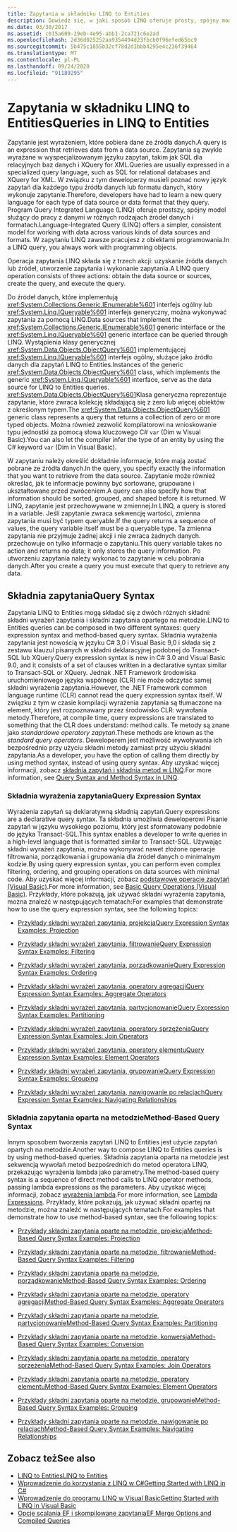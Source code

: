```yaml
---
title: Zapytania w składniku LINQ to Entities
description: Dowiedz się, w jaki sposób LINQ oferuje prosty, spójny model służący do pracy z danymi w różnych rodzajach źródeł danych i formatach przy użyciu obiektów programistycznych.
ms.date: 03/30/2017
ms.assetid: c015a609-29eb-4e95-abb1-2ca721c6e2ad
ms.openlocfilehash: 2d36d025252aa9354494d23fbcb0f96efed65bc9
ms.sourcegitcommit: 5b475c1855b32cf78d2d1bbb4295e4c236f39464
ms.translationtype: MT
ms.contentlocale: pl-PL
ms.lasthandoff: 09/24/2020
ms.locfileid: "91189295"
---
```

# <a name="queries-in-linq-to-entities"></a><span data-ttu-id="be8cf-103">Zapytania w składniku LINQ to Entities</span><span class="sxs-lookup"><span data-stu-id="be8cf-103">Queries in LINQ to Entities</span></span>

<span data-ttu-id="be8cf-104">Zapytanie jest wyrażeniem, które pobiera dane ze źródła danych.</span><span class="sxs-lookup"><span data-stu-id="be8cf-104">A query is an expression that retrieves data from a data source.</span></span> <span data-ttu-id="be8cf-105">Zapytania są zwykle wyrażane w wyspecjalizowanym języku zapytań, takim jak SQL dla relacyjnych baz danych i XQuery for XML.</span><span class="sxs-lookup"><span data-stu-id="be8cf-105">Queries are usually expressed in a specialized query language, such as SQL for relational databases and XQuery for XML.</span></span> <span data-ttu-id="be8cf-106">W związku z tym deweloperzy musieli poznać nowy język zapytań dla każdego typu źródła danych lub formatu danych, który wykonuje zapytanie.</span><span class="sxs-lookup"><span data-stu-id="be8cf-106">Therefore, developers have had to learn a new query language for each type of data source or data format that they query.</span></span> <span data-ttu-id="be8cf-107">Program Query Integrated Language (LINQ) oferuje prostszy, spójny model służący do pracy z danymi w różnych rodzajach źródeł danych i formatach.</span><span class="sxs-lookup"><span data-stu-id="be8cf-107">Language-Integrated Query (LINQ) offers a simpler, consistent model for working with data across various kinds of data sources and formats.</span></span> <span data-ttu-id="be8cf-108">W zapytaniu LINQ zawsze pracujesz z obiektami programowania.</span><span class="sxs-lookup"><span data-stu-id="be8cf-108">In a LINQ query, you always work with programming objects.</span></span>  
  
 <span data-ttu-id="be8cf-109">Operacja zapytania LINQ składa się z trzech akcji: uzyskanie źródła danych lub źródeł, utworzenie zapytania i wykonanie zapytania.</span><span class="sxs-lookup"><span data-stu-id="be8cf-109">A LINQ query operation consists of three actions: obtain the data source or sources, create the query, and execute the query.</span></span>  
  
 <span data-ttu-id="be8cf-110">Do źródeł danych, które implementują <xref:System.Collections.Generic.IEnumerable%601> interfejs ogólny lub <xref:System.Linq.IQueryable%601> interfejs generyczny, można wykonywać zapytania za pomocą LINQ.</span><span class="sxs-lookup"><span data-stu-id="be8cf-110">Data sources that implement the <xref:System.Collections.Generic.IEnumerable%601> generic interface or the <xref:System.Linq.IQueryable%601> generic interface can be queried through LINQ.</span></span> <span data-ttu-id="be8cf-111">Wystąpienia klasy generycznej <xref:System.Data.Objects.ObjectQuery%601> implementującej <xref:System.Linq.IQueryable%601> interfejs ogólny, służące jako źródło danych dla zapytań LINQ to Entities.</span><span class="sxs-lookup"><span data-stu-id="be8cf-111">Instances of the generic <xref:System.Data.Objects.ObjectQuery%601> class, which implements the generic <xref:System.Linq.IQueryable%601> interface, serve as the data source for LINQ to Entities queries.</span></span> <span data-ttu-id="be8cf-112"><xref:System.Data.Objects.ObjectQuery%601>Klasa generyczna reprezentuje zapytanie, które zwraca kolekcję składającą się z zero lub więcej obiektów z określonym typem.</span><span class="sxs-lookup"><span data-stu-id="be8cf-112">The <xref:System.Data.Objects.ObjectQuery%601> generic class represents a query that returns a collection of zero or more typed objects.</span></span> <span data-ttu-id="be8cf-113">Można również zezwolić kompilatorowi na wnioskowanie typu jednostki za pomocą słowa kluczowego C# `var` (Dim w Visual Basic).</span><span class="sxs-lookup"><span data-stu-id="be8cf-113">You can also let the compiler infer the type of an entity by using the C# keyword `var` (Dim in Visual Basic).</span></span>  
  
 <span data-ttu-id="be8cf-114">W zapytaniu należy określić dokładnie informacje, które mają zostać pobrane ze źródła danych.</span><span class="sxs-lookup"><span data-stu-id="be8cf-114">In the query, you specify exactly the information that you want to retrieve from the data source.</span></span> <span data-ttu-id="be8cf-115">Zapytanie może również określać, jak te informacje powinny być sortowane, grupowane i ukształtowane przed zwróceniem.</span><span class="sxs-lookup"><span data-stu-id="be8cf-115">A query can also specify how that information should be sorted, grouped, and shaped before it is returned.</span></span> <span data-ttu-id="be8cf-116">W LINQ, zapytanie jest przechowywane w zmiennej.</span><span class="sxs-lookup"><span data-stu-id="be8cf-116">In LINQ, a query is stored in a variable.</span></span> <span data-ttu-id="be8cf-117">Jeśli zapytanie zwraca sekwencję wartości, zmienna zapytania musi być typem queryable.</span><span class="sxs-lookup"><span data-stu-id="be8cf-117">If the query returns a sequence of values, the query variable itself must be a queryable type.</span></span> <span data-ttu-id="be8cf-118">Ta zmienna zapytania nie przyjmuje żadnej akcji i nie zwraca żadnych danych. przechowuje on tylko informacje o zapytaniu.</span><span class="sxs-lookup"><span data-stu-id="be8cf-118">This query variable takes no action and returns no data; it only stores the query information.</span></span> <span data-ttu-id="be8cf-119">Po utworzeniu zapytania należy wykonać to zapytanie w celu pobrania danych.</span><span class="sxs-lookup"><span data-stu-id="be8cf-119">After you create a query you must execute that query to retrieve any data.</span></span>  
  
## <a name="query-syntax"></a><span data-ttu-id="be8cf-120">Składnia zapytania</span><span class="sxs-lookup"><span data-stu-id="be8cf-120">Query Syntax</span></span>  

 <span data-ttu-id="be8cf-121">Zapytania LINQ to Entities mogą składać się z dwóch różnych składni: składni wyrażeń zapytania i składni zapytania opartego na metodzie.</span><span class="sxs-lookup"><span data-stu-id="be8cf-121">LINQ to Entities queries can be composed in two different syntaxes: query expression syntax and method-based query syntax.</span></span> <span data-ttu-id="be8cf-122">Składnia wyrażenia zapytania jest nowością w języku C# 3,0 i Visual Basic 9,0 i składa się z zestawu klauzul pisanych w składni deklaracyjnej podobnej do Transact-SQL lub XQuery.</span><span class="sxs-lookup"><span data-stu-id="be8cf-122">Query expression syntax is new in C# 3.0 and Visual Basic 9.0, and it consists of a set of clauses written in a declarative syntax similar to Transact-SQL or XQuery.</span></span> <span data-ttu-id="be8cf-123">Jednak .NET Framework środowiska uruchomieniowego języka wspólnego (CLR) nie może odczytać samej składni wyrażenia zapytania.</span><span class="sxs-lookup"><span data-stu-id="be8cf-123">However, the .NET Framework common language runtime (CLR) cannot read the query expression syntax itself.</span></span> <span data-ttu-id="be8cf-124">W związku z tym w czasie kompilacji wyrażenia zapytania są tłumaczone na element, który jest rozpoznawany przez środowisko CLR: wywołania metody.</span><span class="sxs-lookup"><span data-stu-id="be8cf-124">Therefore, at compile time, query expressions are translated to something that the CLR does understand: method calls.</span></span> <span data-ttu-id="be8cf-125">Te metody są znane jako *standardowe operatory zapytań*.</span><span class="sxs-lookup"><span data-stu-id="be8cf-125">These methods are known as the *standard query operators*.</span></span> <span data-ttu-id="be8cf-126">Deweloperem jest możliwość wywoływania ich bezpośrednio przy użyciu składni metody zamiast przy użyciu składni zapytania.</span><span class="sxs-lookup"><span data-stu-id="be8cf-126">As a developer, you have the option of calling them directly by using method syntax, instead of using query syntax.</span></span> <span data-ttu-id="be8cf-127">Aby uzyskać więcej informacji, zobacz [składnia zapytań i składnia metod w LINQ](../../../../../csharp/programming-guide/concepts/linq/query-syntax-and-method-syntax-in-linq.md).</span><span class="sxs-lookup"><span data-stu-id="be8cf-127">For more information, see [Query Syntax and Method Syntax in LINQ](../../../../../csharp/programming-guide/concepts/linq/query-syntax-and-method-syntax-in-linq.md).</span></span>  
  
### <a name="query-expression-syntax"></a><span data-ttu-id="be8cf-128">Składnia wyrażenia zapytania</span><span class="sxs-lookup"><span data-stu-id="be8cf-128">Query Expression Syntax</span></span>  

 <span data-ttu-id="be8cf-129">Wyrażenia zapytań są deklaratywną składnią zapytań.</span><span class="sxs-lookup"><span data-stu-id="be8cf-129">Query expressions are a declarative query syntax.</span></span> <span data-ttu-id="be8cf-130">Ta składnia umożliwia deweloperowi Pisanie zapytań w języku wysokiego poziomu, który jest sformatowany podobnie do języka Transact-SQL.</span><span class="sxs-lookup"><span data-stu-id="be8cf-130">This syntax enables a developer to write queries in a high-level language that is formatted similar to Transact-SQL.</span></span> <span data-ttu-id="be8cf-131">Używając składni wyrażeń zapytania, można wykonywać nawet złożone operacje filtrowania, porządkowania i grupowania dla źródeł danych o minimalnym kodzie.</span><span class="sxs-lookup"><span data-stu-id="be8cf-131">By using query expression syntax, you can perform even complex filtering, ordering, and grouping operations on data sources with minimal code.</span></span> <span data-ttu-id="be8cf-132">Aby uzyskać więcej informacji, zobacz [podstawowe operacje zapytań (Visual Basic)](../../../../../visual-basic/programming-guide/concepts/linq/basic-query-operations.md).</span><span class="sxs-lookup"><span data-stu-id="be8cf-132">For more information, see [Basic Query Operations (Visual Basic)](../../../../../visual-basic/programming-guide/concepts/linq/basic-query-operations.md).</span></span> <span data-ttu-id="be8cf-133">Przykłady, które pokazują, jak używać składni wyrażenia zapytania, można znaleźć w następujących tematach:</span><span class="sxs-lookup"><span data-stu-id="be8cf-133">For examples that demonstrate how to use the query expression syntax, see the following topics:</span></span>  
  
- [<span data-ttu-id="be8cf-134">Przykłady składni wyrażeń zapytania, projekcja</span><span class="sxs-lookup"><span data-stu-id="be8cf-134">Query Expression Syntax Examples: Projection</span></span>](query-expression-syntax-examples-projection.md)  
  
- [<span data-ttu-id="be8cf-135">Przykłady składni wyrażeń zapytania, filtrowanie</span><span class="sxs-lookup"><span data-stu-id="be8cf-135">Query Expression Syntax Examples: Filtering</span></span>](query-expression-syntax-examples-filtering.md)  
  
- [<span data-ttu-id="be8cf-136">Przykłady składni wyrażeń zapytania, porządkowanie</span><span class="sxs-lookup"><span data-stu-id="be8cf-136">Query Expression Syntax Examples: Ordering</span></span>](query-expression-syntax-examples-ordering.md)  
  
- [<span data-ttu-id="be8cf-137">Przykłady składni wyrażeń zapytania, operatory agregacji</span><span class="sxs-lookup"><span data-stu-id="be8cf-137">Query Expression Syntax Examples: Aggregate Operators</span></span>](query-expression-syntax-examples-aggregate-operators.md)  
  
- [<span data-ttu-id="be8cf-138">Przykłady składni wyrażeń zapytania, partycjonowanie</span><span class="sxs-lookup"><span data-stu-id="be8cf-138">Query Expression Syntax Examples: Partitioning</span></span>](query-expression-syntax-examples-partitioning.md)  
  
- [<span data-ttu-id="be8cf-139">Przykłady składni wyrażeń zapytania, operatory sprzężenia</span><span class="sxs-lookup"><span data-stu-id="be8cf-139">Query Expression Syntax Examples: Join Operators</span></span>](query-expression-syntax-examples-join-operators.md)  
  
- [<span data-ttu-id="be8cf-140">Przykłady składni wyrażeń zapytania, operatory elementu</span><span class="sxs-lookup"><span data-stu-id="be8cf-140">Query Expression Syntax Examples: Element Operators</span></span>](query-expression-syntax-examples-element-operators.md)  
  
- [<span data-ttu-id="be8cf-141">Przykłady składni wyrażeń zapytania, grupowanie</span><span class="sxs-lookup"><span data-stu-id="be8cf-141">Query Expression Syntax Examples: Grouping</span></span>](query-expression-syntax-examples-grouping.md)  
  
- [<span data-ttu-id="be8cf-142">Przykłady składni wyrażeń zapytania, nawigowanie po relacjach</span><span class="sxs-lookup"><span data-stu-id="be8cf-142">Query Expression Syntax Examples: Navigating Relationships</span></span>](query-expression-syntax-examples-navigating-relationships.md)  
  
### <a name="method-based-query-syntax"></a><span data-ttu-id="be8cf-143">Składnia zapytania oparta na metodzie</span><span class="sxs-lookup"><span data-stu-id="be8cf-143">Method-Based Query Syntax</span></span>  

 <span data-ttu-id="be8cf-144">Innym sposobem tworzenia zapytań LINQ to Entities jest użycie zapytań opartych na metodzie.</span><span class="sxs-lookup"><span data-stu-id="be8cf-144">Another way to compose LINQ to Entities queries is by using method-based queries.</span></span> <span data-ttu-id="be8cf-145">Składnia zapytania oparta na metodzie jest sekwencją wywołań metod bezpośrednich do metod operatora LINQ, przekazując wyrażenia lambda jako parametry.</span><span class="sxs-lookup"><span data-stu-id="be8cf-145">The method-based query syntax is a sequence of direct method calls to LINQ operator methods, passing lambda expressions as the parameters.</span></span> <span data-ttu-id="be8cf-146">Aby uzyskać więcej informacji, zobacz [wyrażenia lambda](../../../../../csharp/language-reference/operators/lambda-expressions.md).</span><span class="sxs-lookup"><span data-stu-id="be8cf-146">For more information, see [Lambda Expressions](../../../../../csharp/language-reference/operators/lambda-expressions.md).</span></span> <span data-ttu-id="be8cf-147">Przykłady, które pokazują, jak używać składni opartej na metodzie, można znaleźć w następujących tematach:</span><span class="sxs-lookup"><span data-stu-id="be8cf-147">For examples that demonstrate how to use method-based syntax, see the following topics:</span></span>  
  
- [<span data-ttu-id="be8cf-148">Przykłady składni zapytania oparte na metodzie, projekcja</span><span class="sxs-lookup"><span data-stu-id="be8cf-148">Method-Based Query Syntax Examples: Projection</span></span>](method-based-query-syntax-examples-projection.md)  
  
- [<span data-ttu-id="be8cf-149">Przykłady składni zapytania oparte na metodzie, filtrowanie</span><span class="sxs-lookup"><span data-stu-id="be8cf-149">Method-Based Query Syntax Examples: Filtering</span></span>](method-based-query-syntax-examples-filtering.md)  
  
- [<span data-ttu-id="be8cf-150">Przykłady składni zapytania oparte na metodzie, porządkowanie</span><span class="sxs-lookup"><span data-stu-id="be8cf-150">Method-Based Query Syntax Examples: Ordering</span></span>](method-based-query-syntax-examples-ordering.md)  
  
- [<span data-ttu-id="be8cf-151">Przykłady składni zapytania oparte na metodzie, operatory agregacji</span><span class="sxs-lookup"><span data-stu-id="be8cf-151">Method-Based Query Syntax Examples: Aggregate Operators</span></span>](method-based-query-syntax-examples-aggregate-operators.md)  
  
- [<span data-ttu-id="be8cf-152">Przykłady składni zapytania oparte na metodzie, partycjonowanie</span><span class="sxs-lookup"><span data-stu-id="be8cf-152">Method-Based Query Syntax Examples: Partitioning</span></span>](method-based-query-syntax-examples-partitioning.md)  
  
- [<span data-ttu-id="be8cf-153">Przykłady składni zapytania oparte na metodzie, konwersja</span><span class="sxs-lookup"><span data-stu-id="be8cf-153">Method-Based Query Syntax Examples: Conversion</span></span>](method-based-query-syntax-examples-conversion.md)  
  
- [<span data-ttu-id="be8cf-154">Przykłady składni zapytania oparte na metodzie, operatory sprzężenia</span><span class="sxs-lookup"><span data-stu-id="be8cf-154">Method-Based Query Syntax Examples: Join Operators</span></span>](method-based-query-syntax-examples-join-operators.md)  
  
- [<span data-ttu-id="be8cf-155">Przykłady składni zapytania oparte na metodzie, operatory elementu</span><span class="sxs-lookup"><span data-stu-id="be8cf-155">Method-Based Query Syntax Examples: Element Operators</span></span>](method-based-query-syntax-examples-element-operators.md)  
  
- [<span data-ttu-id="be8cf-156">Przykłady składni zapytania oparte na metodzie, grupowanie</span><span class="sxs-lookup"><span data-stu-id="be8cf-156">Method-Based Query Syntax Examples: Grouping</span></span>](method-based-query-syntax-examples-grouping.md)  
  
- [<span data-ttu-id="be8cf-157">Przykłady składni zapytania oparte na metodzie, nawigowanie po relacjach</span><span class="sxs-lookup"><span data-stu-id="be8cf-157">Method-Based Query Syntax Examples: Navigating Relationships</span></span>](method-based-query-syntax-examples-navigating-relationships.md)  
  
## <a name="see-also"></a><span data-ttu-id="be8cf-158">Zobacz też</span><span class="sxs-lookup"><span data-stu-id="be8cf-158">See also</span></span>

- [<span data-ttu-id="be8cf-159">LINQ to Entities</span><span class="sxs-lookup"><span data-stu-id="be8cf-159">LINQ to Entities</span></span>](linq-to-entities.md)
- [<span data-ttu-id="be8cf-160">Wprowadzenie do korzystania z LINQ w C#</span><span class="sxs-lookup"><span data-stu-id="be8cf-160">Getting Started with LINQ in C#</span></span>](../../../../../csharp/programming-guide/concepts/linq/index.md)
- [<span data-ttu-id="be8cf-161">Wprowadzenie do programu LINQ w Visual Basic</span><span class="sxs-lookup"><span data-stu-id="be8cf-161">Getting Started with LINQ in Visual Basic</span></span>](../../../../../visual-basic/programming-guide/concepts/linq/getting-started-with-linq.md)
- [<span data-ttu-id="be8cf-162">Opcje scalania EF i skompilowane zapytania</span><span class="sxs-lookup"><span data-stu-id="be8cf-162">EF Merge Options and Compiled Queries</span></span>](/archive/blogs/dsimmons/ef-merge-options-and-compiled-queries)
